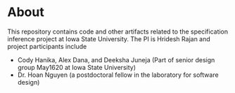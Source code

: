 # About

This repository contains code and other artifacts related to the specification inference project at Iowa State University.
The PI is Hridesh Rajan and project participants include
 - Cody Hanika, Alex Dana, and Deeksha Juneja (Part of senior design group May1620 at Iowa State University)
 - Dr. Hoan Nguyen (a postdoctoral fellow in the laboratory for software design)

